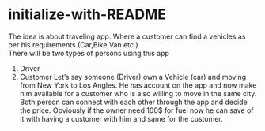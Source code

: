 # initialize-with-README
The idea is about traveling app. Where a customer can find a vehicles as per his requirements.(Car,Bike,Van etc.)  
There will be two types of persons using this app
1.	Driver
2.	Customer
Let’s say someone (Driver) own a Vehicle (car) and moving from New York to Los Angles. 
He has account on the app and now make him available for a customer who is also willing to move in the same city.
Both person can connect with each other through the app and decide the price.
Obviously if the owner need 100$ for fuel now he can save of it with having a customer with him and same for the customer. 

